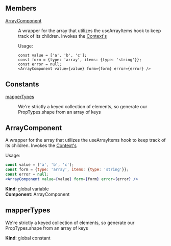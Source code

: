 ## Members

<dl>
<dt><a href="#ArrayComponent">ArrayComponent</a></dt>
<dd><p>A wrapper for the array that utilizes the useArrayItems hook
to keep track of its children. Invokes the <a href="/docs/context">Context&#39;s</a></p>
<p>Usage:</p>
<pre><code class="language-jsx">const value = [&#39;a&#39;, &#39;b&#39;, &#39;c&#39;];
const form = {type: &#39;array&#39;, items: {type: &#39;string&#39;}};
const error = null;
&lt;ArrayComponent value={value} form={form} error={error} /&gt;</code></pre>
</dd>
</dl>

## Constants

<dl>
<dt><a href="#mapperTypes">mapperTypes</a></dt>
<dd><p>We&#39;re strictly a keyed collection of elements, so generate our
PropTypes.shape from an array of keys</p>
</dd>
</dl>

<a name="ArrayComponent"></a>

## ArrayComponent
A wrapper for the array that utilizes the useArrayItems hook
to keep track of its children. Invokes the [Context's](/docs/context)

Usage:

```jsx
const value = ['a', 'b', 'c'];
const form = {type: 'array', items: {type: 'string'}};
const error = null;
<ArrayComponent value={value} form={form} error={error} />
```

**Kind**: global variable  
**Component**: ArrayComponent  
<a name="mapperTypes"></a>

## mapperTypes
We're strictly a keyed collection of elements, so generate our
PropTypes.shape from an array of keys

**Kind**: global constant  
